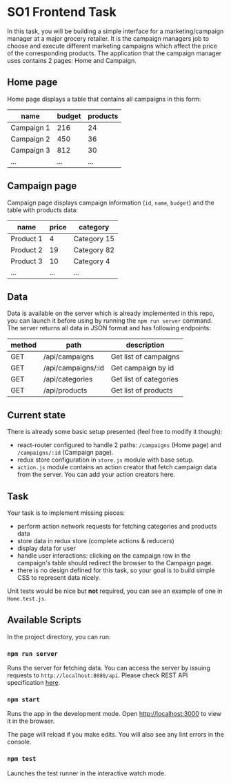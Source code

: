 # SO1 Frontend Task

In this task, you will be building a simple interface for a marketing/campaign manager at a 
major grocery retailer. It is the campaign managers job to choose and execute different marketing 
campaigns which affect the price of the corresponding products. The application that the campaign 
manager uses contains 2 pages: Home and Campaign.

## Home page
Home page displays a table that contains all campaigns in this form:

| name       | budget | products |
|------------|--------|----------|
| Campaign 1 | 216    | 24       |
| Campaign 2 | 450    | 36       |
| Campaign 3 | 812    | 30       |
| ...        | ...    | ...      |

## Campaign page
Campaign page displays campaign information (`id`, `name`, `budget`) and the table with products 
data:

| name       | price | category    |
|------------|-------|-------------|
| Product 1  | 4     | Category 15 |
| Product 2  | 19    | Category 82 |
| Product 3  | 10    | Category 4  |
| ...        | ...   | ...         |

## Data
Data is available on the server which is already implemented in this repo, you can launch it before 
using by running the `npm run server` command. The server returns all data in JSON format and has 
following endpoints:

| method | path               | description            |
|--------|--------------------|------------------------|
| GET    | /api/campaigns     | Get list of campaigns  |
| GET    | /api/campaigns/:id | Get campaign by id     |
| GET    | /api/categories    | Get list of categories |
| GET    | /api/products      | Get list of products   |

## Current state 
There is already some basic setup presented (feel free to modify it though):
- react-router configured to handle 2 paths: `/campaigns` (Home page) and `/campaigns/:id` 
(Campaign page).
- redux store configuration in `store.js` module with base setup.
- `action.js` module contains an action creator that fetch campaign data from the server. You can
add your action creators here.

## Task
Your task is to implement missing pieces:
- perform action network requests for fetching categories and products data
- store data in redux store (complete actions & reducers)
- display data for user
- handle user interactions: clicking on the campaign row in the campaign's table should redirect the browser to the Campaign page.
- there is no design defined for this task, so your goal is to build simple CSS to represent data nicely.

Unit tests would be nice but **not** required, you can see an example of one in `Home.test.js`.


## Available Scripts

In the project directory, you can run:

### `npm run server`

Runs the server for fetching data. You can access the server by issuing requests to 
`http://localhost:8080/api`. Please check REST API specification [here](#data). 

### `npm start`

Runs the app in the development mode.
Open [http://localhost:3000](http://localhost:3000) to view it in the browser.

The page will reload if you make edits.
You will also see any lint errors in the console.

### `npm test`

Launches the test runner in the interactive watch mode.
